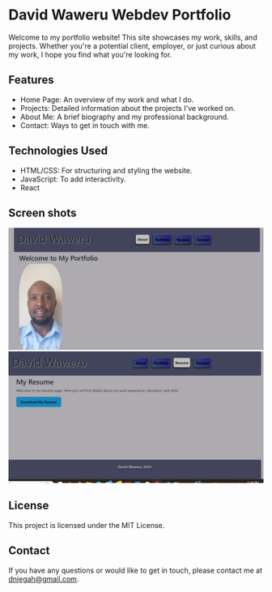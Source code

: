 # David Waweru Webdev Portfolio 
Welcome to my portfolio website! This site showcases my work, skills, and projects. Whether you're a potential client, employer, or just curious about my work, I hope you find what you're looking for.

## Features
* Home Page: An overview of my work and what I do.
* Projects: Detailed information about the projects I've worked on.
* About Me: A brief biography and my professional background.
* Contact: Ways to get in touch with me.

## Technologies Used
* HTML/CSS: For structuring and styling the website.
* JavaScript: To add interactivity.
* React 

## Screen shots
![About me page](image.png)
![Resume page](image-2.png)

## License
This project is licensed under the MIT License.

## Contact
If you have any questions or would like to get in touch, please contact me at dnjegah@gmail.com.
